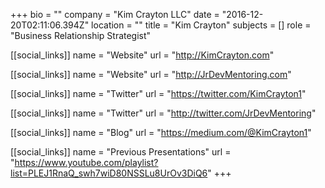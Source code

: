 +++
bio = ""
company = "Kim Crayton LLC"
date = "2016-12-20T02:11:06.394Z"
location = ""
title = "Kim Crayton"
subjects = []
role = "Business Relationship Strategist"

[[social_links]]
  name = "Website"
  url = "http://KimCrayton.com"

[[social_links]]
  name = "Website"
  url = "http://JrDevMentoring.com"

[[social_links]]
  name = "Twitter"
  url = "https://twitter.com/KimCrayton1"

[[social_links]]
  name = "Twitter"
  url = "http://twitter.com/JrDevMentoring"

[[social_links]]
  name = "Blog"
  url = "https://medium.com/@KimCrayton1"

[[social_links]]
  name = "Previous Presentations"
  url = "https://www.youtube.com/playlist?list=PLEJ1RnaQ_swh7wiD80NSSLu8UrOv3DiQ6"
+++
